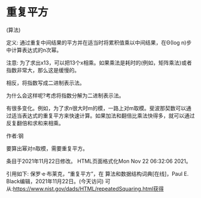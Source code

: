 # 重复平方


(算法)



定义:
通过重复中间结果的平方并在适当时将累积值乘以中间结果，在Θ(log n)步中计算表达式的n次幂。



注意:
为了求出x13，可以把13个x相乘。如果乘法是耗时的(例如，矩阵乘法)或者指数非常大，那么这是缓慢的。

相反，将指数写成二进制表示法。




为什么会这样呢?考虑将指数分解为二进制表示法。




有很多变化。例如，为了求n很大时m的模，一路上对m取模。斐波那契数可以通过适当表达式的重复平方来快速计算。如果加法和翻倍比乘法快得多，就可以通过反复翻倍和求和来相乘。


作者:钢


要算出幂对n取模，需要重复平方。








条目于2021年11月22日修改。
HTML页面格式化Mon Nov 22 06:32:06 2021。



引用如下:
保罗·e·布莱克，“重复平方”，在
算法和数据结构词典[在线]，Paul E. Black编辑，2021年11月22日。(今天访问)
可从:https://www.nist.gov/dads/HTML/repeatedSquaring.html获得